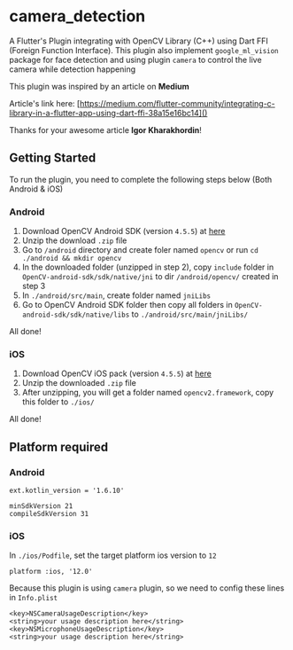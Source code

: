 # camera_detection

A Flutter's Plugin integrating with OpenCV Library (C++) using Dart FFI (Foreign Function Interface).
This plugin also implement `google_ml_vision` package for face detection and using plugin `camera` to control the live camera while detection happening

This plugin was inspired by an article on **Medium**

Article's link here: [https://medium.com/flutter-community/integrating-c-library-in-a-flutter-app-using-dart-ffi-38a15e16bc14]()

Thanks for your awesome article **Igor Kharakhordin**!

## Getting Started
To run the plugin, you need to complete the following steps below (Both Android & iOS)
### Android
1. Download OpenCV Android SDK (version `4.5.5`) at [here](https://sourceforge.net/projects/opencvlibrary/files/4.5.5/opencv-4.5.5-android-sdk.zip/download)
2. Unzip the download `.zip` file
3. Go to `/android` directory and create foler named `opencv`
or run `cd ./android && mkdir opencv`
4. In the downloaded folder (unzipped in step 2), copy `include` folder in `OpenCV-android-sdk/sdk/native/jni` to dir `/android/opencv/` created in step 3
5. In `./android/src/main`, create folder named `jniLibs`
6. Go to OpenCV Android SDK folder then copy all folders in `OpenCV-android-sdk/sdk/native/libs` to `./android/src/main/jniLibs/`

All done!
### iOS
1. Download OpenCV iOS pack (version `4.5.5`) at [here](https://sourceforge.net/projects/opencvlibrary/files/4.5.5/opencv-4.5.5-ios-framework.zip/download)
2. Unzip the downloaded `.zip` file
3. After unzipping, you will get a folder named `opencv2.framework`, copy this folder to `./ios/`

All done!

## Platform required
### Android
```
ext.kotlin_version = '1.6.10'
```

```
minSdkVersion 21
compileSdkVersion 31
```

### iOS
In `./ios/Podfile`, set the target platform ios version to `12`
```
platform :ios, '12.0'
```

Because this plugin is using `camera` plugin, so we need to config these lines in `Info.plist`
```
<key>NSCameraUsageDescription</key>
<string>your usage description here</string>
<key>NSMicrophoneUsageDescription</key>
<string>your usage description here</string>
```

